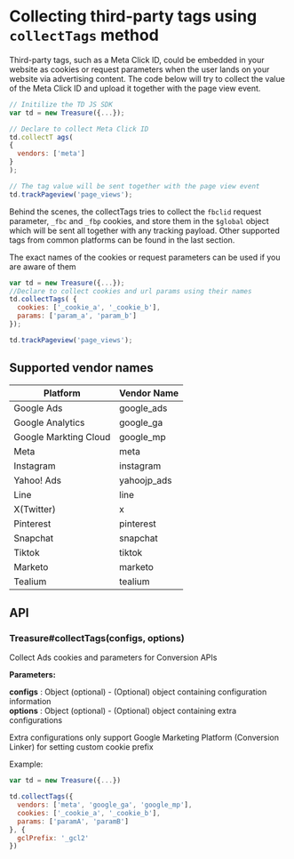 # Collecting third-party tags using `collectTags` method

Third-party tags, such as a Meta Click ID, could be embedded in your website as cookies or
request parameters when the user lands on your website via advertising content. The code
below will try to collect the value of the Meta Click ID and upload it together with the page view
event.

```javascript
// Initilize the TD JS SDK
var td = new Treasure({...});

// Declare to collect Meta Click ID
td.collectT ags(
{
  vendors: ['meta']
}
);

// The tag value will be sent together with the page view event
td.trackPageview('page_views');
```

Behind the scenes, the collectTags tries to collect the `fbclid` request parameter, `_fbc` and
`_fbp` cookies, and store them in the `$global` object which will be sent all together with any
tracking payload. Other supported tags from common platforms can be found in the last section.

The exact names of the cookies or request parameters can be used if you are aware of them

```javascript
var td = new Treasure({...});
//Declare to collect cookies and url params using their names
td.collectTags( {
  cookies: ['_cookie_a', '_cookie_b'],
  params: ['param_a', 'param_b']
});

td.trackPageview('page_views');
```

## Supported vendor names
|Platform|Vendor Name|
|---|---|
|Google Ads|google_ads|
|Google Analytics|google_ga|
|Google Markting Cloud|google_mp|
|Meta|meta|
|Instagram|instagram|
|Yahoo! Ads|yahoojp_ads|
|Line|line|
|X(Twitter)|x|
|Pinterest|pinterest|
|Snapchat|snapchat|
|Tiktok|tiktok|
|Marketo|marketo|
|Tealium|tealium|

## API

### Treasure#collectTags(configs, options)

Collect Ads cookies and parameters for Conversion APIs

**Parameters:**

  **configs** : Object (optional) - (Optional) object containing configuration information  
  **options** : Object (optional) - (Optional) object containing extra configurations

  Extra configurations only support Google Marketing Platform (Conversion Linker) for setting
  custom cookie prefix
  
  Example:
 
```javascript
var td = new Treasure({...})

td.collectTags({
  vendors: ['meta', 'google_ga', 'google_mp'],
  cookies: ['_cookie_a', '_cookie_b'],
  params: ['paramA', 'paramB']
}, {
  gclPrefix: '_gcl2'
})
```
